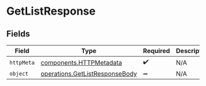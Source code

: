 # GetListResponse


## Fields

| Field                                                                            | Type                                                                             | Required                                                                         | Description                                                                      |
| -------------------------------------------------------------------------------- | -------------------------------------------------------------------------------- | -------------------------------------------------------------------------------- | -------------------------------------------------------------------------------- |
| `httpMeta`                                                                       | [components.HTTPMetadata](../../models/components/httpmetadata.md)               | :heavy_check_mark:                                                               | N/A                                                                              |
| `object`                                                                         | [operations.GetListResponseBody](../../models/operations/getlistresponsebody.md) | :heavy_minus_sign:                                                               | N/A                                                                              |